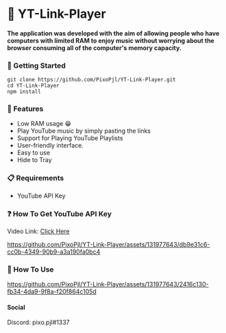 # 🎵 YT-Link-Player
#### The application was developed with the aim of allowing people who have computers with limited RAM to enjoy music without worrying about the browser consuming all of the computer's memory capacity.

 ### 🚀 Getting Started 
 ```
git clone https://github.com/PixoPjl/YT-Link-Player.git
cd YT-Link-Player
npm install
 ```
### 🌟 Features 
- Low RAM usage 😁
- Play YouTube music by simply pasting the links 
- Support for Playing YouTube Playlists 
- User-friendly interface.
- Easy to use
- Hide to Tray
### 📋 Requirements
- YouTube API Key
### ❓ How To Get YouTube API Key
Video Link: [Click Here](https://developers.google.com/youtube/v3/getting-started?hl=pt-br)

https://github.com/PixoPjl/YT-Link-Player/assets/131977643/db9e31c6-cc0b-4349-90b9-a3a190fa0bc4
### 🤔 How To Use
https://github.com/PixoPjl/YT-Link-Player/assets/131977643/2416c130-fb34-4da9-9f8a-f20f864c105d
#### Social
Discord: pixo.pjl#1337
